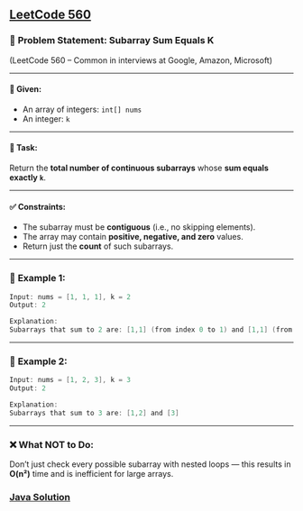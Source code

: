 ## [LeetCode 560](https://leetcode.com/problems/subarray-sum-equals-k/description/)
### 📘 **Problem Statement: Subarray Sum Equals K**

(LeetCode 560 – Common in interviews at Google, Amazon, Microsoft)

---

#### 🔧 **Given:**

* An array of integers: `int[] nums`
* An integer: `k`

---

#### 🧩 **Task:**

Return the **total number of continuous subarrays** whose **sum equals exactly `k`**.

---

#### ✅ **Constraints:**

* The subarray must be **contiguous** (i.e., no skipping elements).
* The array may contain **positive, negative, and zero** values.
* Return just the **count** of such subarrays.

---

### 🧪 **Example 1:**

```java
Input: nums = [1, 1, 1], k = 2  
Output: 2

Explanation:
Subarrays that sum to 2 are: [1,1] (from index 0 to 1) and [1,1] (from index 1 to 2)
```

---

### 🧪 **Example 2:**

```java
Input: nums = [1, 2, 3], k = 3  
Output: 2

Explanation:
Subarrays that sum to 3 are: [1,2] and [3]
```

---

### ❌ What NOT to Do:

Don’t just check every possible subarray with nested loops — this results in **O(n²)** time and is inefficient for large arrays.

### [Java Solution](subarray_sum_equals_k_java.md)
